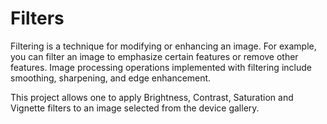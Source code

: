 # Filters
Filtering is a technique for modifying or enhancing an image. For example, you can filter an image to emphasize certain features or remove other features. Image processing operations implemented with filtering include smoothing, sharpening, and edge enhancement.

This project allows one to apply Brightness, Contrast, Saturation and Vignette filters to an image selected from the device gallery.
